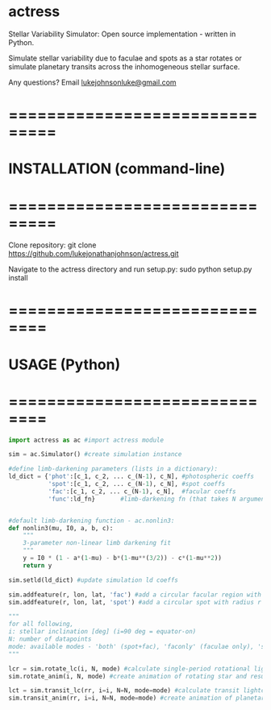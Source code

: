 # actress
Stellar Variability Simulator: Open source implementation - written in Python.

Simulate stellar variability due to faculae and spots as a star rotates or simulate planetary transits across the inhomogeneous stellar surface.

Any questions? Email lukejohnsonluke@gmail.com


# ===============================
# INSTALLATION (command-line)
# ===============================

Clone repository:
git clone https://github.com/lukejonathanjohnson/actress.git

Navigate to the actress directory and run setup.py:
sudo python setup.py install

# ==============================
# USAGE (Python)
# ==============================

```python
import actress as ac #import actress module

sim = ac.Simulator() #create simulation instance

#define limb-darkening parameters (lists in a dictionary):
ld_dict = {'phot':[c_1, c_2, ... c_(N-1), c_N], #photospheric coeffs
           'spot':[c_1, c_2, ... c_(N-1), c_N], #spot coeffs
           'fac':[c_1, c_2, ... c_(N-1), c_N],  #facular coeffs
           'func':ld_fn}       #limb-darkening fn (that takes N arguments)


#default limb-darkening function - ac.nonlin3:
def nonlin3(mu, I0, a, b, c):
    """
    3-parameter non-linear limb darkening fit
    """
    y = I0 * (1 - a*(1-mu) - b*(1-mu**(3/2)) - c*(1-mu**2))
    return y

sim.setld(ld_dict) #update simulation ld coeffs

sim.addfeature(r, lon, lat, 'fac') #add a circular facular region with radius r [deg], longitude lon [deg] and latitude lat [deg]
sim.addfeature(r, lon, lat, 'spot') #add a circular spot with radius r [deg], longitude lon [deg] and latitude lat [deg]

"""
for all following, 
i: stellar inclination [deg] (i=90 deg = equator-on)
N: number of datapoints
mode: available modes - 'both' (spot+fac), 'faconly' (faculae only), 'spotonly' (spots only), 'quiet' (no features)
"""

lcr = sim.rotate_lc(i, N, mode) #calculate single-period rotational lightcurve
sim.rotate_anim(i, N, mode) #create animation of rotating star and resulting lightcurve (same as above)

lct = sim.transit_lc(rr, i=i, N=N, mode=mode) #calculate transit lightcurve, with planet/star radius ratio rr
sim.transit_anim(rr, i=i, N=N, mode=mode) #create animation of planetary transit and resulting lightcurve (same as above)
```




